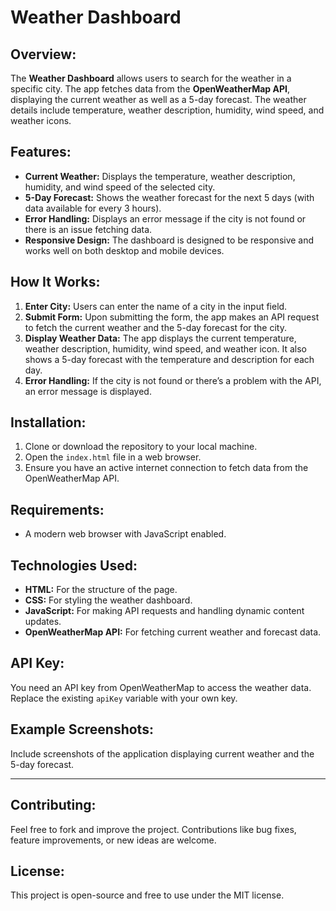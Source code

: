 # Weather Dashboard

## Overview:
The **Weather Dashboard** allows users to search for the weather in a specific city. The app fetches data from the **OpenWeatherMap API**, displaying the current weather as well as a 5-day forecast. The weather details include temperature, weather description, humidity, wind speed, and weather icons.

## Features:
- **Current Weather:** Displays the temperature, weather description, humidity, and wind speed of the selected city.
- **5-Day Forecast:** Shows the weather forecast for the next 5 days (with data available for every 3 hours).
- **Error Handling:** Displays an error message if the city is not found or there is an issue fetching data.
- **Responsive Design:** The dashboard is designed to be responsive and works well on both desktop and mobile devices.

## How It Works:
1. **Enter City:** Users can enter the name of a city in the input field.
2. **Submit Form:** Upon submitting the form, the app makes an API request to fetch the current weather and the 5-day forecast for the city.
3. **Display Weather Data:** The app displays the current temperature, weather description, humidity, wind speed, and weather icon. It also shows a 5-day forecast with the temperature and description for each day.
4. **Error Handling:** If the city is not found or there’s a problem with the API, an error message is displayed.

## Installation:
1. Clone or download the repository to your local machine.
2. Open the `index.html` file in a web browser.
3. Ensure you have an active internet connection to fetch data from the OpenWeatherMap API.

## Requirements:
- A modern web browser with JavaScript enabled.

## Technologies Used:
- **HTML:** For the structure of the page.
- **CSS:** For styling the weather dashboard.
- **JavaScript:** For making API requests and handling dynamic content updates.
- **OpenWeatherMap API:** For fetching current weather and forecast data.

## API Key:
You need an API key from OpenWeatherMap to access the weather data. Replace the existing `apiKey` variable with your own key.

## Example Screenshots:
Include screenshots of the application displaying current weather and the 5-day forecast.

---

## Contributing:
Feel free to fork and improve the project. Contributions like bug fixes, feature improvements, or new ideas are welcome.

## License:
This project is open-source and free to use under the MIT license.

